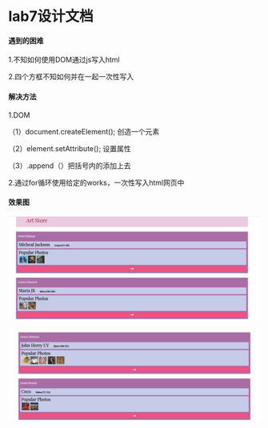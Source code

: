 # lab7设计文档

#### 遇到的困难
1.不知如何使用DOM通过js写入html

2.四个方框不知如何并在一起一次性写入

#### 解决方法
1.DOM

（1）document.createElement(); 创造一个元素

（2）element.setAttribute();  设置属性

（3）.append（）把括号内的添加上去

2.通过for循环使用给定的works，一次性写入html网页中


#### 效果图

![sample](lab7效果图-1.png)

![sample](lab7效果图-2.png)
